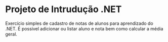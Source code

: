# Projeto de Intrudução .NET
Exercício simples de cadastro de notas de alunos para aprendizado do .NET.
É possivel adicionar ou listar aluno e nota bem como calcular a média geral.
